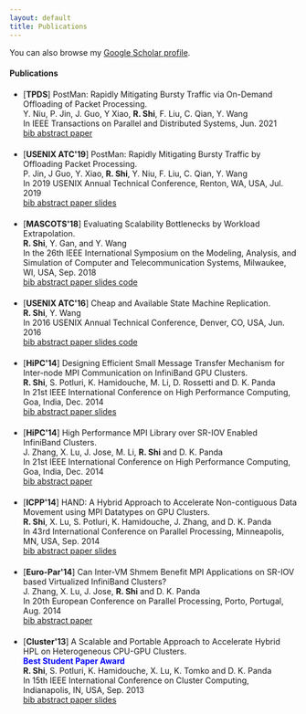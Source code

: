 ```yaml
---
layout: default
title: Publications
---
```


You can also browse my <a href="https://scholar.google.com/citations?user=WnQ255cAAAAJ&hl=en" target="_blank">Google Scholar profile</a>.
<br />

#### Publications
- <div style="margin-top:20px;">
  [<strong>TPDS</strong>] PostMan: Rapidly Mitigating Bursty Traffic via On-Demand Offloading of Packet Processing.<br>
  Y. Niu, P. Jin, J. Guo, Y Xiao, <strong>R. Shi</strong>, F. Liu, C. Qian, Y. Wang<br>
  In IEEE Transactions on Parallel and Distributed Systems, Jun. 2021<br>
  <span class="links btn-group">
    <a class="btn btn-default btn-xs dropdown-toggle" href="javascript:void(0);" onclick="$('#bib_tpds21').slideToggle('fast');return false;">
      <i class="fa fa-file-code-o"></i> bib
    </a>
    <a class="btn btn-default btn-xs dropdown-toggle" href="javascript:void(0);" onclick="$('#abs_tpds21').slideToggle('fast');return false;">
      <i class="fa fa-file-text-o"></i> abstract
    </a>
    <a class="btn btn-default btn-xs" href="../pub/paper/tpds-2021-rongshi.pdf">
      <i class="fa fa-file-pdf-o"></i> paper
    </a>
    <!--a class="btn btn-default btn-xs" href="">
      <i class="fa fa-file-pdf-o"></i> slides
    </a-->
    <!--a class="btn btn-default btn-xs" href="">
      <i class="fa fa-github-square"></i> code
    </a-->
  </span>
  <div id="bib_tpds21" style="display:none">
    <p style="background-color:#f0f0f0;font-size:70%;">
    @ARTICLE{rong-tpds2021,<br>
    author={Niu, Yipei and Jin, Panpan and Guo, Jian and Xiao, Yikai and Shi, Rong and Liu, Fangming and Qian, Chen and Wang, Yang},<br>
    journal={IEEE Transactions on Parallel and Distributed Systems},<br>
    title={PostMan: Rapidly Mitigating Bursty Traffic via On-Demand Offloading of Packet Processing},<br>
    year={2022},  volume={33},  number={2},  pages={374-387},<br>
    doi={10.1109/TPDS.2021.3092266}
    }
    </p>
  </div>
  <div id="abs_tpds21" class="abstract well" style="display:none">
  <p style="background-color:#f0f0f0;font-size:80%;">
  Unexpected bursty traffic brought by certain sudden events, such as news in the spotlight on a
  social network or discounted items on sale, can cause severe load imbalance in backend services.
  Migrating hot data - the standard approach to achieve load balance - meets a challenge when handling
  such unexpected load imbalance, because migrating data will slow down the server that is already under heavy pressure.
  This article proposes PostMan, an alternative approach to rapidly mitigate load imbalance for services processing small requests.
  Motivated by the observation that processing large packets incurs far less CPU overhead than processing small ones,
  PostMan deploys a number of middleboxes called helpers to assemble small packets into large ones for the heavily-loaded server.
  This approach essentially offloads the overhead of packet processing from the heavily-loaded server to helpers.
  To minimize the overhead, PostMan activates helpers on demand, only when bursty traffic is detected.
  The heavily-loaded server determines when clients connect/disconnect to/from helpers based on the real-time load statistics.
  To tolerate helper failures, PostMan can migrate connections across helpers and can ensure packet ordering despite such migration.
  Driven by real-world workloads, our evaluation shows that, with the help of PostMan, a Memcached server can mitigate bursty
  traffic within hundreds of milliseconds, while migrating data takes tens of seconds and increases the latency during migration. 
  </p>
  </div>
  </div>

- <div style="margin-top:20px;">
  [<strong>USENIX ATC'19</strong>] PostMan: Rapidly Mitigating Bursty Traffic by Offloading Packet Processing.<br>
  P. Jin, J Guo, Y. Xiao,<strong> R. Shi</strong>, Y. Niu, F. Liu, C. Qian, Y. Wang<br>
  In 2019 USENIX Annual Technical Conference, Renton, WA, USA, Jul. 2019<br>
  <span class="links btn-group">
    <a class="btn btn-default btn-xs dropdown-toggle" href="javascript:void(0);" onclick="$('#bib_atc19').slideToggle('fast');return false;">
      <i class="fa fa-file-code-o"></i> bib
    </a>
    <a class="btn btn-default btn-xs dropdown-toggle" href="javascript:void(0);" onclick="$('#abs_atc19').slideToggle('fast');return false;">
      <i class="fa fa-file-text-o"></i> abstract
    </a>
    <a class="btn btn-default btn-xs" href="../pub/paper/atc19-rongshi.pdf">
      <i class="fa fa-file-pdf-o"></i> paper
    </a>
    <a class="btn btn-default btn-xs" href="../pub/slides/atc19-slides.pdf">
      <i class="fa fa-file-pdf-o"></i> slides
    </a>
    <!--a class="btn btn-default btn-xs" href="">
      <i class="fa fa-github-square"></i> code
    </a-->
  </span>
  <div id="bib_atc19" style="display:none">
    <p style="background-color:#f0f0f0;font-size:70%;">
    @inproceedings {rong-atc18,<br>
    author = {Panpan Jin and Jian Guo and Yikai Xiao and Rong Shi and Yipei Niu and Fangming Liu and Chen Qian and Yang Wang},<br>
    title = {PostMan: Rapidly Mitigating Bursty Traffic by Offloading Packet Processing},<br>
    booktitle = {2019 {USENIX} Annual Technical Conference ({USENIX} {ATC} 19)},<br>
    year = {2019},<br>
    address = {Renton, WA},<br>
    pages = {849--862},<br>
    publisher = { {USENIX} Association},<br>
    }
    </p>
  </div>
  <div id="abs_atc19" class="abstract well" style="display:none">
  <p style="background-color:#f0f0f0;font-size:80%;">
  Unexpected bursty traffic due to certain sudden events, such as news
  in the spotlight on a social network or discounted items on sale,
  can cause severe load imbalance in backend services. Migrating hot
  data---the standard approach to achieve load balance---meets a challenge
  when handling such unexpected load imbalance, because migrating data will
  slow down the server that is already under heavy pressure.
  <br>
  This paper proposes PostMan, an alternative approach to rapidly mitigate
  load imbalance for services processing small requests. Motivated by the
  observation that processing large packets incurs far less CPU overhead than
  processing small ones, PostMan deploys a number of middleboxes called helpers
  to assemble small packets into large ones for the heavily-loaded server.
  This approach essentially offloads the overhead of packet processing from
  the heavily-loaded server to others. To minimize the overhead, PostMan
  activates helpers on demand, only when bursty traffic is detected. To
  tolerate helper failures, PostMan can migrate connections across helpers
  and can ensure packet ordering despite such migration. Our evaluation
  shows that, with the help of PostMan, a Memcached server can mitigate
  bursty traffic within hundreds of milliseconds, while migrating data takes
  tens of seconds and increases the latency during migration.
  </p>
  </div>
  </div>


- <div style="margin-top:20px;">
  [<strong>MASCOTS'18</strong>] Evaluating Scalability Bottlenecks by Workload Extrapolation.<br>
  <strong>R. Shi</strong>, Y. Gan, and Y. Wang<br>
  In the 26th IEEE International Symposium on the Modeling, Analysis, and Simulation of Computer and Telecommunication Systems,
  Milwaukee, WI, USA, Sep. 2018<br>
  <span class="links btn-group">
    <a class="btn btn-default btn-xs dropdown-toggle" href="javascript:void(0);" onclick="$('#bib_mascots18').slideToggle('fast');return false;">
      <i class="fa fa-file-code-o"></i> bib
    </a>
    <a class="btn btn-default btn-xs dropdown-toggle" href="javascript:void(0);" onclick="$('#abs_mascots18').slideToggle('fast');return false;">
      <i class="fa fa-file-text-o"></i> abstract
    </a>
    <a class="btn btn-default btn-xs" href="../pub/paper/mascots2018-rongshi.pdf">
      <i class="fa fa-file-pdf-o"></i> paper
    </a>
    <a class="btn btn-default btn-xs" href="../pub/slides/mascots18-slide.pdf">
      <i class="fa fa-file-pdf-o"></i> slides
    </a>
    <a class="btn btn-default btn-xs" href="https://github.com/OSUSysLab/HadoopMetadataBench">
      <i class="fa fa-github-square"></i> code
    </a>
  </span>
  <div id="bib_mascots18" style="display:none">
    <p style="background-color:#f0f0f0;font-size:70%;">
    @inproceedings{rong-mascots18,<br>
    author = {R. Shi and Y. Gan and Y. Wang},<br>
    booktitle={2018 IEEE 26th International Symposium on Modelling, Analysis and Simulation of Computer and Telecommunication Systems (MASCOTS)},<br>
    title = {Evaluating Scalability Bottlenecks by Workload Extrapolation},<br>
    year = {2018},<br>
    address = {Milwaukee, WI, USA},<br>
    month={Sept},<br>
    }<br>
    </p>
  </div>
  <div id="abs_mascots18" class="abstract well" style="display:none">
  <p style="background-color:#f0f0f0;font-size:80%;">
  Testing a scalability bottleneck requires a large system to generate
  sufficient load, which is usually not accessible to researchers.
  To address this problem, this paper extrapolates the workload to a
  bottleneck node. The key observation that motivates our approach
  is that systems at a large scale are often repeating their behaviors at
  small scales, by running a job more times, running more nodes of the
  same type, or running more iterations of the same loop.
  Following this observation, we record a node’s workloads at
  small scales and extrapolate such workload at a large scale.
  Towards this goal, we have developed PatternMiner, a semi-automatic
  tool to identify how workload patterns change with scale.<br>
  We have tested our method on HDFS NameNode and YARN’s Resource
  Manager. Our evaluation shows that PatternMiner is able to predict
  98% of the workloads for NameNode and 83% of the workloads for the
  Resource Manager. Furthermore, by utilizing the extrapolated workload,
  we are able to emulate a cluster of up to 60,000 nodes with
  only 8 physical machines to evaluate NameNode and Resource Manager.
  </p>
  </div>
  </div>


- <div style="margin-top:20px;">
  [<strong>USENIX ATC'16</strong>] Cheap and Available State Machine Replication.<br>
  <strong>R. Shi</strong>, Y. Wang<br>
  In 2016 USENIX Annual Technical Conference, Denver, CO, USA, Jun. 2016<br>
  <span class="links btn-group">
    <a class="btn btn-default btn-xs dropdown-toggle" href="javascript:void(0);" onclick="$('#bib_atc16').slideToggle('fast');return false;">
      <i class="fa fa-file-code-o"></i> bib
    </a>
    <a class="btn btn-default btn-xs dropdown-toggle" href="javascript:void(0);" onclick="$('#abs_atc16').slideToggle('fast');return false;">
      <i class="fa fa-file-text-o"></i> abstract
    </a>
    <a class="btn btn-default btn-xs" href="https://www.usenix.org/system/files/conference/atc16/atc16_paper-shi.pdf">
      <i class="fa fa-file-pdf-o"></i> paper
    </a>
    <a class="btn btn-default btn-xs" href="../pub/slides/atc16-RongShi.pdf">
      <i class="fa fa-file-pdf-o"></i> slides
    </a>
    <a class="btn btn-default btn-xs" href="https://github.com/vdr007/ThriftyPaxos">
      <i class="fa fa-github-square"></i> code
    </a>
  </span>
  <div id="bib_atc16" style="display:none">
    <p style="background-color:#f0f0f0;font-size:70%;">
    @inproceedings {rong-atc16,<br>
    author = {Rong Shi and Yang Wang},<br>
    title = {Cheap and Available State Machine Replication},<br>
    booktitle = {2016 {USENIX} Annual Technical Conference ({USENIX} {ATC} 16)},<br>
    year = {2016},<br>
    address = {Denver, CO},<br>
    pages = {265--279},<br>
    publisher = { {USENIX} Association},<br>
    <!-- two consecutive "{" error, use "{ {" -->
    }<br>
    </p>
  </div>
  <div id="abs_atc16" class="abstract well" style="display:none">
  <p style="background-color:#f0f0f0;font-size:80%;">
  This paper presents that, by combining on-demand instantiation and lazy
  recovery, we can reduce the cost of asynchronous state machine replication
  protocols, such as Paxos and UpRight, while maintaining their high
  availability. To reduce cost, we incorporate on-demand instantiation,
  which activates a subset of replicas first and activates backup ones when
  active ones fail. To solve its key limitation—the system can be halted
  for long when activating a backup replica, we apply lazy recovery,
  allowing the system to proceed while recovering backup nodes in the
  background. The key contribution of this paper is to identify that,
  when agreement nodes and exe- cution nodes are logically separated,
  they each presents a unique property that enables lazy recovery.
  We have applied this idea to Paxos and built ThriftyPaxos, which,
  as shown in the evaluation, can achieve higher throughput and
  similar availability comparing to standard Paxos,
  despite the fact that ThriftyPaxos activates fewer replicas.
  </p>
  </div>
  </div>

- <div style="margin-top:20px;">
  [<strong>HiPC'14</strong>] Designing Efficient Small Message Transfer Mechanism for Inter-node MPI Communication on InfiniBand GPU Clusters.<br>
  <strong>R. Shi</strong>, S. Potluri, K. Hamidouche, M. Li, D. Rossetti and D. K. Panda<br>
  In 21st IEEE International Conference on High Performance Computing, Goa, India, Dec. 2014<br>
  <span class="links btn-group">
    <a class="btn btn-default btn-xs dropdown-toggle" href="javascript:void(0);" onclick="$('#bib_hipc14').slideToggle('fast');return false;">
      <i class="fa fa-file-code-o"></i> bib
    </a>
    <a class="btn btn-default btn-xs dropdown-toggle" href="javascript:void(0);" onclick="$('#abs_hipc14').slideToggle('fast');return false;">
      <i class="fa fa-file-text-o"></i> abstract
    </a>
    <a class="btn btn-default btn-xs" href="../pub/paper/rong-hipc14.pdf">
      <i class="fa fa-file-pdf-o"></i> paper
    </a>
    <a class="btn btn-default btn-xs" href="../pub/slides/hipc14-rongshi-slides.pdf">
      <i class="fa fa-file-pdf-o"></i> slides
    </a>
  </span>
  <div id="bib_hipc14" style="display:none">
    <p style="background-color:#f0f0f0;font-size:70%;">
    @INPROCEEDINGS{rong-hipc14,<br>
    author={R. Shi and S. Potluri and K. Hamidouche and J. Perkins and M. Li and D. Rossetti and D. K. Panda},<br>
    booktitle={2014 21st International Conference on High Performance Computing (HiPC)},<br>
    title={Designing efficient small message transfer mechanism for inter-node MPI communication on InfiniBand GPU clusters},<br>
    year={2014},<br>
    pages={1-10},<br>
    address={Goa, India},<br>
    month={Dec},}<br>
    </p>
  </div>
  <div id="abs_hipc14" class="abstract well" style="display:none">
  <p style="background-color:#f0f0f0;font-size:80%;">
  Increasing number of MPI applications are being ported to take advantage of the compute power offered by GPUs. Data movement on GPU clusters continues to be the major bottleneck that keeps scientific applications from fully harnessing the potential of GPUs. Earlier, GPU-GPU inter-node communication has to move data from GPU memory to host memory before sending it over the network. MPI libraries like MVAPICH2 have provided solutions to alleviate this bottleneck using host-based pipelining techniques. Besides that, the newly introduced GPUDirect RDMA (GDR) is a promising solution to further solve this data movement bottleneck. However, existing design in MPI libraries applies the rendezvous protocol for all message sizes, which incurs considerable overhead for small message communications due to extra synchronization message exchange.
  <br>
  In this paper, we propose new techniques to optimize internode GPU-to-GPU communications for small message sizes. Our designs to support the eager protocol include efficient support at both sender and receiver sides. Furthermore, we propose a new data path to provide fast copies between host and GPUs memories. To the best of our knowledge, this is the first study to propose efficient designs for GPU communication for small message sizes, using eager protocol. Our experimental results demonstrate up to 45% and 63% reduction in latency for GPU-to-GPU and CPU-to-GPU point-to-piont communications, respectively. These designs boost the uni-directional bandwidth by 7.3x and 1.7x, respectively. We also evaluate our proposed design with two end-applications: GPULBM and HOOMD-blue. Performance numbers on Kepler GPUs shows that, compared to the best existing GDR design, our proposed designs achieve up to 23.4% latency reduction for GPULBM and 20.1% increase in average TPS for HOOMDblue, respectively.
  </p>
  </div>
  </div>


- <div style="margin-top:20px;">
  [<strong>HiPC'14</strong>] High Performance MPI Library over SR-IOV Enabled InfiniBand Clusters.<br>
  J. Zhang, X. Lu, J. Jose, M. Li, <strong>R. Shi</strong> and D. K. Panda<br>
  In 21st IEEE International Conference on High Performance Computing, Goa, India, Dec. 2014<br>
  <span class="links btn-group">
    <a class="btn btn-default btn-xs dropdown-toggle" href="javascript:void(0);" onclick="$('#bib_hipc14_2').slideToggle('fast');return false;">
      <i class="fa fa-file-code-o"></i> bib
    </a>
    <a class="btn btn-default btn-xs dropdown-toggle" href="javascript:void(0);" onclick="$('#abs_hipc14_2').slideToggle('fast');return false;">
      <i class="fa fa-file-text-o"></i> abstract
    </a>
    <a class="btn btn-default btn-xs" href="../pub/paper/zhang-hipc14.pdf">
      <i class="fa fa-file-pdf-o"></i> paper
    </a>
  </span>
  <div id="bib_hipc14_2" style="display:none">
    <p style="background-color:#f0f0f0;font-size:70%;">
    @InProceedings{jie-hipc14,<br>
      author =       {J. Zhang, X. Lu, J. Jose, M. Li, R. Shi, D. K. Panda},<br>
      title =        {High Performance MPI Library over SR-IOV Enabled InfiniBand Clusters},<br>
      booktitle =    {Proceedings of International Conference on High Performance Computing (HiPC)},<br>
      year =         2014,<br>
      address =      {Goa, India},<br>
      month =        {December 17-20}<br>
    }<br>
    </p>
  </div>
  <div id="abs_hipc14_2" class="abstract well" style="display:none">
  <p style="background-color:#f0f0f0;font-size:80%;">
  Virtualization has become a central role in HPC Cloud due to easy management and low cost of computation and communication. Recently, Single Root I/O Virtualization (SR-IOV) technology has been introduced for high-performance interconnects such as InfiniBand and can attain near to native performance for inter-node communication. However, the SR-IOV scheme lacks locality aware communication support, which leads to performance overheads for inter-VM communication within a same physical node. To address this issue, this paper first proposes a high performance design of MPI library over SR-IOV enabled InfiniBand clusters by dynamically detecting VM locality and coordinating data movements between SR-IOV and Inter-VM shared memory (IVShmem) channels. Through our proposed design, MPI applications running in virtualized mode can achieve efficient locality-aware communication on SR-IOV enabled InfiniBand clusters. In addition, we optimize communications in IVShmem and SR-IOV channels by analyzing the performance impact of core mechanisms and parameters inside MPI library to deliver better performance in virtual machines. Finally, we conduct comprehensive performance studies by using point-to-point and collective benchmarks, and HPC applications. Experimental evaluations show that our proposed MPI library design can significantly improve the performance for point-to-point and collective operations, and MPI applications with different InfiniBand transport protocols (RC and UD) by up to 158%, 76%, 43%, respectively, compared with SR-IOV. To the best of our knowledge, this is the first study to offer a high performance MPI library that supports efficient locality aware MPI communication over SR-IOV enabled InfiniBand clusters.
  </p>
  </div>
  </div>

- <div style="margin-top:20px;">
  [<strong>ICPP'14</strong>] HAND: A Hybrid Approach to Accelerate Non-contiguous Data Movement using MPI Datatypes on GPU Clusters.<br>
  <strong>R. Shi</strong>, X. Lu, S. Potluri, K. Hamidouche, J. Zhang, and D. K. Panda<br>
  In 43rd International Conference on Parallel Processing, Minneapolis, MN, USA, Sep. 2014<br>
  <span class="links btn-group">
    <a class="btn btn-default btn-xs dropdown-toggle" href="javascript:void(0);" onclick="$('#bib_icpp14').slideToggle('fast');return false;">
      <i class="fa fa-file-code-o"></i> bib
    </a>
    <a class="btn btn-default btn-xs dropdown-toggle" href="javascript:void(0);" onclick="$('#abs_icpp14').slideToggle('fast');return false;">
      <i class="fa fa-file-text-o"></i> abstract
    </a>
    <a class="btn btn-default btn-xs" href="../pub/paper/rong-icpp14.pdf">
      <i class="fa fa-file-pdf-o"></i> paper
    </a>
    <a class="btn btn-default btn-xs" href="../pub/slides/icpp14-rongshi-slides.pdf">
      <i class="fa fa-file-pdf-o"></i> slides
    </a>
  </span>
  <div id="bib_icpp14" style="display:none">
    <p style="background-color:#f0f0f0;font-size:70%;">
    @INPROCEEDINGS{rong-icpp14,<br>
    author={R. Shi and X. Lu and S. Potluri and K. Hamidouche and J. Zhang and D. K. Panda},<br>
    booktitle={2014 43rd International Conference on Parallel Processing},<br>
    title={HAND: A Hybrid Approach to Accelerate Non-contiguous Data Movement Using MPI Datatypes on GPU Clusters},<br>
    year={2014},<br>
    pages={221-230},<br>
    address = {Minneapolis, MN, USA},<br>
    month={Sept},}<br>
    </p>
  </div>
  <div id="abs_icpp14" class="abstract well" style="display:none">
  <p style="background-color:#f0f0f0;font-size:80%;">
  Increasing number of MPI applications are being ported to take advantage of the compute power offered by GPUs. Data movement continues to be the major bottleneck on GPU clusters, more so when data is non-contiguous, which is a common case in scientific applications. Existing techniques to optimize MPI datatype processing to improve performance of non-contiguous data movement handle only certain data patterns efficiently while incurring overheads for the others. In this paper, we first propose a set of optimized techniques to handle different MPI datatypes. Next, we propose a novel framework (HAND) that enables hybrid and adaptive selection among different techniques and tuning to achieve better performance with all datatypes. Our experimental results using modified DDTBench suite demonstrate up to 98% reduction in datatype latency. We also apply datatype aware design on an N-Body particle simulation application. Performance evaluation of this application on a 64 GPU cluster shows that our proposed approach can achieve up to 80% and 54% increase in performance by using struct and indexed datatypes compared to the existing best design. To the best of our knowledge, this is the first attempt to propose a hybrid and adaptive solution to integrate all existing schemes to optimize arbitrary non-contiguous data movement using MPI datatypes on GPU clusters.
  </p>
  </div>
  </div>

- <div style="margin-top:20px;">
  [<strong>Euro-Par'14</strong>] Can Inter-VM Shmem Benefit MPI Applications on SR-IOV based Virtualized InfiniBand Clusters?<br>
  J. Zhang, X. Lu, J. Jose, <strong>R. Shi</strong> and D. K. Panda<br>
  In 20th European Conference on Parallel Processing, Porto, Portugal, Aug. 2014<br>
  <span class="links btn-group">
    <a class="btn btn-default btn-xs dropdown-toggle" href="javascript:void(0);" onclick="$('#bib_europar14').slideToggle('fast');return false;">
      <i class="fa fa-file-code-o"></i> bib
    </a>
    <a class="btn btn-default btn-xs dropdown-toggle" href="javascript:void(0);" onclick="$('#abs_europar14').slideToggle('fast');return false;">
      <i class="fa fa-file-text-o"></i> abstract
    </a>
    <a class="btn btn-default btn-xs" href="../pub/paper/zhang-europar14.pdf">
      <i class="fa fa-file-pdf-o"></i> paper
    </a>
  </span>
  <div id="bib_europar14" style="display:none">
    <p style="background-color:#f0f0f0;font-size:70%;">
    @InProceedings{jie-europar14,<br>
      author =       {J. Zhang, X. Lu, J. Jose, R. Shi, D. K. Panda},<br>
      title =        {Can Inter-VM Shmem Benefit MPI Applications on
                        SR-IOV based Virtualized InfiniBand Clusters?},<br>
      booktitle =    {Proceedings of 20th International Conference Euro-Par 2014
                      Parallel Processing},<br>
      year =         2014,<br>
      address =      {Porto, Portugal},<br>
      month =        {August 25-29}<br>
    }<br>
    </p>
  </div>
  <div id="abs_europar14" class="abstract well" style="display:none">
  <p style="background-color:#f0f0f0;font-size:80%;">
  Single Root I/O Virtualization (SR-IOV) technology has been introduced for high-performance interconnects such as InfiniBand. Recent studies mainly focus on performance characteristics of high-performance communication middleware (e.g. MPI) and applications on SR-IOV enabled HPC clusters. However, current SR-IOV based MPI applications do not take advantage of the locality-aware communication on intra-host inter-VM environment. Although Inter-VM Shared Memory (IVShmem) has been proven to support efficient locality-aware communication, the performance benefits of IVShmem for MPI libraries on virtualized environments are yet to be explored. In this paper, we present a comprehensive performance evaluation for IVShmem backed MPI using micro-benchmarks and HPC applications. The performance evaluations show that, through IVShmem, the performance of MPI point-to-point and collective operations can be improved up to 193% and 91%, respectively. The application performance can be improved up to 96%, compared to SR-IOV. The results further show that IVShmem just brings minor overhead compared to native environment.
  </p>
  </div>
  </div>

- <div style="margin-top:20px;">
  [<strong>Cluster'13</strong>] A Scalable and Portable Approach to Accelerate Hybrid HPL on Heterogeneous CPU-GPU Clusters.<br>
  <font color="blue"><strong>Best Student Paper Award</strong></font><br>
  <strong>R. Shi</strong>, S. Potluri, K. Hamidouche, X. Lu, K. Tomko and D. K. Panda<br>
  In 15th IEEE International Conference on Cluster Computing, Indianapolis, IN, USA, Sep. 2013<br>
  <span class="links btn-group">
    <a class="btn btn-default btn-xs dropdown-toggle" href="javascript:void(0);" onclick="$('#bib_cluster13').slideToggle('fast');return false;">
      <i class="fa fa-file-code-o"></i> bib
    </a>
    <a class="btn btn-default btn-xs dropdown-toggle" href="javascript:void(0);" onclick="$('#abs_cluster13').slideToggle('fast');return false;">
      <i class="fa fa-file-text-o"></i> abstract
    </a>
    <a class="btn btn-default btn-xs" href="../pub/paper/rong-cluster13.pdf">
      <i class="fa fa-file-pdf-o"></i> paper
    </a>
    <a class="btn btn-default btn-xs" href="../pub/slides/Cluster13-rongshi-slides.pdf">
      <i class="fa fa-file-pdf-o"></i> slides
    </a>
  </span>
  <div id="bib_cluster13" style="display:none">
    <p style="background-color:#f0f0f0;font-size:70%;">
    @INPROCEEDINGS{rong-cluster13,<br>
    author={R. Shi and S. Potluri and K. Hamidouche and X. Lu and K. Tomko and D. K. Panda},<br>
    booktitle={2013 IEEE International Conference on Cluster Computing (CLUSTER)},<br>
    title={A scalable and portable approach to accelerate hybrid HPL on heterogeneous CPU-GPU clusters},<br>
    year={2013},<br>
    pages={1-8},<br>
    address = {Indianapolis, IN, USA},<br>
    month={Sept},}<br>
    </p>
  </div>
  <div id="abs_cluster13" class="abstract well" style="display:none">
  <p style="background-color:#f0f0f0;font-size:80%;">
  Accelerating High-Performance Linkpack (HPL) on heterogeneous clusters with multi-core CPUs and GPUs has attracted a lot of attention from the High Performance Computing community. It is becoming common for large scale clusters to have GPUs on only a subset of nodes in order to limit system costs. The major challenge for HPL in this case is to efficiently take advantage of all the CPU and GPU resources available on a cluster. In this paper, we present a novel two-level workload partitioning approach for HPL that distributes workload based on the compute power of CPU/GPU nodes across the cluster. Our approach also handles multi-GPU configurations. Unlike earlier approaches for heterogeneous clusters with CPU and GPU nodes, our design takes advantage of asynchronous kernel launches and CUDA copies to overlap computation and CPU-GPU data movement. It uses techniques such as process grid reordering to reduce MPI communication/contention while ensuring load balance across nodes. Our experimental results using 32 GPU and 128 CPU nodes of Oakley, a research cluster at Ohio Supercomputer Center, shows that our proposed approach can achieve more than 80% of combined actual peak performance of CPU and GPU nodes. This provides 47% and 63% increase in the HPL performance that can be reported using only CPU nodes and only GPU nodes, respectively.
  </p>
  </div>
  </div>

<br />
